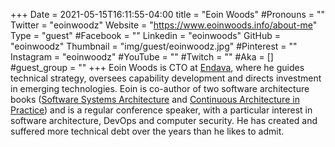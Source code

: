 +++
Date = 2021-05-15T16:11:55-04:00
title = "Eoin Woods"
#Pronouns = ""
Twitter = "eoinwoodz"
Website = "https://www.eoinwoods.info/about-me"
Type = "guest"
#Facebook = ""
Linkedin = "eoinwoods"
GitHub = "eoinwoodz"
Thumbnail = "img/guest/eoinwoodz.jpg"
#Pinterest = ""
Instagram = "eoinwoodz"
#YouTube = ""
#Twitch = ""
#Aka = []
#guest_group = ""
+++
Eoin Woods is CTO at [Endava](https://www.endava.com), where he guides technical strategy, oversees capability development and directs investment in emerging technologies.  Eoin is co-author of two software architecture books ([Software Systems Architecture](https://www.amazon.co.uk/Software-Systems-Architecture-Stakeholders-Perspectives/dp/032171833X/) and [Continuous Architecture in Practice](https://www.amazon.co.uk/Continuous-Architecture-Practice-Addison-Wesley-Signature/dp/0136523560)) and is a regular conference speaker, with a particular interest in software architecture, DevOps and computer security.  He has created and suffered more technical debt over the years than he likes to admit.

